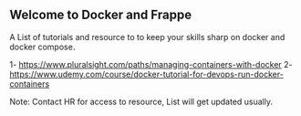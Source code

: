 ## Welcome to Docker and Frappe 
A List of tutorials and resource to to keep your skills sharp on docker and docker compose. 

1- https://www.pluralsight.com/paths/managing-containers-with-docker
2- https://www.udemy.com/course/docker-tutorial-for-devops-run-docker-containers


Note: Contact HR for access to resource, List will get updated usually.

